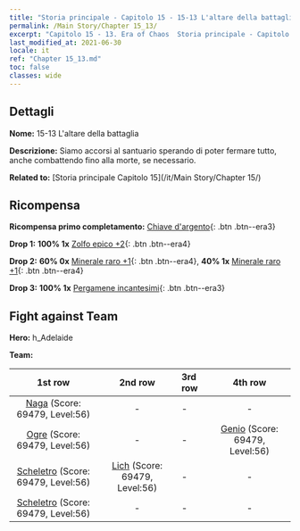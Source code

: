 ```yaml
---
title: "Storia principale - Capitolo 15 - 15-13 L'altare della battaglia"
permalink: /Main Story/Chapter 15_13/
excerpt: "Capitolo 15 - 13. Era of Chaos  Storia principale - Capitolo 15_13. 15-13 L'altare della battaglia"
last_modified_at: 2021-06-30
locale: it
ref: "Chapter 15_13.md"
toc: false
classes: wide
---
```


## Dettagli

 **Nome:** 15-13 L'altare della battaglia

 **Descrizione:** Siamo accorsi al santuario sperando di poter fermare tutto, anche combattendo fino alla morte, se necessario.

 **Related to:** [Storia principale Capitolo 15](/it/Main Story/Chapter 15/)

## Ricompensa

 **Ricompensa primo completamento:** [Chiave d'argento](/ItemsIT/con_693/){: .btn .btn--era3}

 **Drop 1:** **100% 1x** [Zolfo epico +2](/ItemsIT/mat_50/){: .btn .btn--era4}

 **Drop 2:** **60% 0x** [Minerale raro +1](/ItemsIT/mat_40/){: .btn .btn--era4}, **40% 1x** [Minerale raro +1](/ItemsIT/mat_40/){: .btn .btn--era4}

 **Drop 3:** **100% 1x** [Pergamene incantesimi](/ItemsIT/con_694/){: .btn .btn--era3}


## Fight against Team
 **Hero:** h_Adelaide

 **Team:**


  | 1st row | 2nd row | 3rd row | 4th row |
  |:----:|:----:|:----|:----:|
  | [Naga](/it/units/Naga/) (Score: 69479, Level:56)  | - | - | - |
  | [Ogre](/it/units/Ogre/) (Score: 69479, Level:56)  | - | - | [Genio](/it/units/Genie/) (Score: 69479, Level:56)  |
  | [Scheletro](/it/units/Skeleton/) (Score: 69479, Level:56)  | [Lich](/it/units/Lich/) (Score: 69479, Level:56)  | - | - |
  | [Scheletro](/it/units/Skeleton/) (Score: 69479, Level:56)  | - | - | - |


